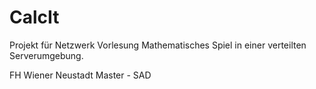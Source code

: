 # CalcIt

Projekt für Netzwerk Vorlesung
Mathematisches Spiel in einer verteilten Serverumgebung.

FH Wiener Neustadt 
Master - SAD
